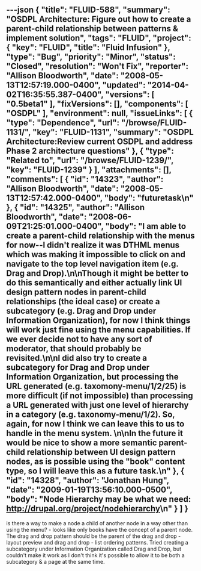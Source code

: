 ---json
{
  "title": "FLUID-588",
  "summary": "OSDPL Architecture: Figure out how to create a parent-child relationship between patterns & implement solution",
  "tags": "FLUID",
  "project": {
    "key": "FLUID",
    "title": "Fluid Infusion"
  },
  "type": "Bug",
  "priority": "Minor",
  "status": "Closed",
  "resolution": "Won't Fix",
  "reporter": "Allison Bloodworth",
  "date": "2008-05-13T12:57:19.000-0400",
  "updated": "2014-04-02T16:35:55.387-0400",
  "versions": [
    "0.5beta1"
  ],
  "fixVersions": [],
  "components": [
    "OSDPL"
  ],
  "environment": null,
  "issueLinks": [
    {
      "type": "Dependence",
      "url": "/browse/FLUID-1131/",
      "key": "FLUID-1131",
      "summary": "OSDPL Architecture:Review current OSDPL and address Phase 2 architecture questions"
    },
    {
      "type": "Related to",
      "url": "/browse/FLUID-1239/",
      "key": "FLUID-1239"
    }
  ],
  "attachments": [],
  "comments": [
    {
      "id": "14323",
      "author": "Allison Bloodworth",
      "date": "2008-05-13T12:57:42.000-0400",
      "body": "futuretask\n"
    },
    {
      "id": "14325",
      "author": "Allison Bloodworth",
      "date": "2008-06-09T21:25:01.000-0400",
      "body": "I am able to create a parent-child relationship with the menus for now--I didn't realize it was DTHML menus which was making it impossible to click on and navigate to the top level navigation item (e.g. Drag and Drop).\n\nThough it might be better to do this semantically and either actually link UI design pattern nodes in parent-child relationships (the ideal case) or create a subcategory (e.g. Drag and Drop under Information Organization), for now I think things will work just fine using the menu capabilities. If we ever decide not to have any sort of moderator, that should probably be revisited.\n\nI did also try to create a subcategory for Drag and Drop under Information Organization, but processing the URL generated (e.g. taxomony-menu/1/2/25) is more difficult (if not impossible) than processing a URL generated with just one level of hierarchy in a category (e.g. taxonomy-menu/1/2). So, again, for now I think we can leave this to us to handle in the  menu system.&#x20;\n\nIn the future it **would** be nice to show a more semantic parent-child relationship between UI design pattern nodes, as is possible using the \"book\" content type, so I will leave this as a future task.\n"
    },
    {
      "id": "14328",
      "author": "Jonathan Hung",
      "date": "2009-01-19T13:56:10.000-0500",
      "body": "Node Hierarchy may be what we need: <http://drupal.org/project/nodehierarchy>\n"
    }
  ]
}
---
is there a way to make a node a child of another node in a way other than using the menu? - looks like only books have the concept of a parent node. The drag and drop pattern should be the parent of the drag and drop - layout preview and drag and drop - list ordering patterns. Tried creating a subcategory under Information Organization called Drag and Drop, but couldn't make it work as I don't think it's possible to allow it to be both a subcategory & a page at the same time.&#x20;

        